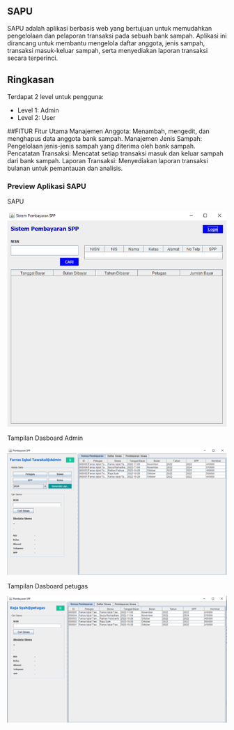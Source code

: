 ## SAPU
 SAPU adalah aplikasi berbasis web yang bertujuan untuk memudahkan pengelolaan dan pelaporan transaksi pada sebuah bank sampah. Aplikasi ini dirancang untuk membantu mengelola daftar anggota, jenis sampah, transaksi masuk-keluar sampah, serta menyediakan laporan transaksi secara terperinci.
## Ringkasan

Terdapat 2 level untuk pengguna:
- Level 1: Admin
- Level 2: User

##FITUR
Fitur Utama
Manajemen Anggota: Menambah, mengedit, dan menghapus data anggota bank sampah.
Manajemen Jenis Sampah: Pengelolaan jenis-jenis sampah yang diterima oleh bank sampah.
Pencatatan Transaksi: Mencatat setiap transaksi masuk dan keluar sampah dari bank sampah.
Laporan Transaksi: Menyediakan laporan transaksi bulanan untuk pemantauan dan analisis.

<h3>Preview Aplikasi SAPU </h3>

<p>SAPU</p>
<img src="https://raw.githubusercontent.com/MuhamadRifqiAshari/Aplikasi_SPP_Berbasis_Desktop1/main/Dokumentasi/sistem%20pembayaran%20spp.png">

<p>Tampilan Dasboard Admin</p>
<img src="https://raw.githubusercontent.com/MuhamadRifqiAshari/Aplikasi_SPP_Berbasis_Desktop1/main/Dokumentasi/Tampilan%20Admin.png">

<p>Tampilan Dasboard petugas</p>
<img src="https://raw.githubusercontent.com/MuhamadRifqiAshari/Aplikasi_SPP_Berbasis_Desktop1/main/Dokumentasi/Tampilan%20Petugas.png">
